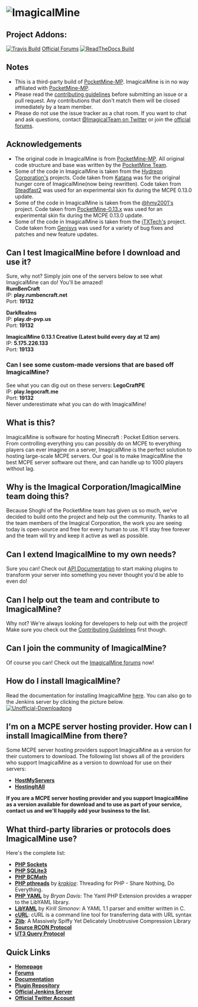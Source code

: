 # ![ImagicalMine](http://i.imgur.com/6Hlm8mn.gif)

## Project Addons:
[![Travis Build](https://travis-ci.org/ImagicalCorp/ImagicalMine.svg)](https://travis-ci.org/ImagicalCorp/ImagicalMine)
[Official Forums](http://forums.imagicalmine.me)
[![ReadTheDocs Build](https://img.shields.io/badge/docs-latest-brightgreen.svg?style=flat)](http://imagicalmine.readthedocs.org)

## Notes

- This is a third-party build of [PocketMine-MP](https://github.com/PocketMine/PocketMine-MP). ImagicalMine is in no way affiliated with [PocketMine-MP](https://github.com/PocketMine/PocketMine-MP).
- Please read the [contributing guidelines](https://github.com/ImagicalCorp/ImagicalMine/blob/master/CONTRIBUTING.md) before submitting an issue or a pull request. Any contributions that don't match them will be closed immediately by a team member.
- Please do not use the issue tracker as a chat room. If you want to chat and ask questions, contact [@ImagicalTeam on Twitter](https://twitter.com/ImagicalTeam) or join the [official forums](http://forums.imagicalmine.me).

## Acknowledgements

- The original code in ImagicalMine is from [PocketMine-MP](https://github.com/PocketMine/PocketMine-MP). All original code structure and base was written by the [PocketMine Team](https://github.com/PocketMine).
- Some of the code in ImagicalMine is taken from the [Hydreon Corporation's](https://github.com/Hydreon) projects. Code taken from [Katana](https://github.com/Hydreon/Katana) was for the original hunger core of ImagicalMine(now being rewritten). Code taken from [Steadfast2](https://github.com/Hydreon/Steadfast2) was used for an experimental skin fix during the MCPE 0.13.0 update.
- Some of the code in ImagicalMine is taken from the [@hmy2001's](https://github.com/hmy2001) project. Code taken from [PocketMine-0.13.x](https://github.com/HmyTeamOrganization/PocketMine-0.13.x) was used for an experimental skin fix during the MCPE 0.13.0 update.
- Some of the code in ImagicalMine is taken from the [iTXTech's](https://github.com/iTXTech) project. Code taken from [Genisys](https://github.com/iTXTech) was used for a variety of bug fixes and patches and new feature updates.

## Can I test ImagicalMine before I download and use it?
Sure, why not? Simply join one of the servers below to see what ImagicalMine can do! You'll be amazed!<br>
**RumBenCraft**<br>
IP: **play.rumbencraft.net**    
Port: **19132**

**DarkRealms**<br>
IP: **play.dr-pvp.us**    
Port: **19132**

**ImagicalMine 0.13.1 Creative (Latest build every day at 12 am)**<br>
IP: **5.175.226.133**    
Port: **19133**

### Can I see some custom-made versions that are based off ImagicalMine?
See what you can dig out on these servers:
**LegoCraftPE**<br>
IP: **play.legocraft.me**<br>
Port: **19132**<br>
Never underestimate what you can do with ImagicalMine!<br>

## What is this?

ImagicalMine is software for hosting Minecraft : Pocket Edition servers. From controlling everything you can possibly do on MCPE to everything players can ever imagine on a server, ImagicalMine is the perfect solution to hosting large-scale MCPE servers. Our goal is to make ImagicalMine the best MCPE server software out there, and can handle up to 1000 players without lag. 

## Why is the Imagical Corporation/ImagicalMine team doing this?

Because Shoghi of the PocketMine team has given us so much, we've decided to build onto the project and help out the community. Thanks to all the team members of the Imagical Corporation, the work you are seeing today is open-source and free for every human to use. It'll stay free forever and the team will try and keep it active as well as possible.

## Can I extend ImagicalMine to my own needs?

Sure you can! Check out [API Documentation](http://imagicalmine.readthedocs.org/en/latest/developers.html) to start making plugins to transform your server into something you never thought you'd be able to even do!

## Can I help out the team and contribute to ImagicalMine?

Why not? We're always looking for developers to help out with the project! Make sure you check out the [Contributing Guidelines](https://github.com/ImagicalCorp/ImagicalMine/blob/master/CONTRIBUTING.md) first though.

## Can I join the community of ImagicalMine?

Of course you can! Check out the [ImagicalMine forums](http://forums.imagicalcorp.ml) now!

## How do I install ImagicalMine?

Read the documentation for installing ImagicalMine [here](http://imagicalmine.readthedocs.org/en/latest/installation.html).
You can also go to the Jenkins server by clicking the picture below.<br>
 <a href="http://jenkins.imagicalcorp.ml:8080/job/ImagicalMine/">![Unofficial-Downloadpng](http://s4.postimg.org/8u7blm3r1/imagical.png)</a>

## I'm on a MCPE server hosting provider. How can I install ImagicalMine from there?

Some MCPE server hosting providers support ImagicalMine as a version for their customers to download. The following list shows all of the providers who support ImagicalMine as a version to download for use on their servers:
* __[HostMyServers](http://hostmyservers.com)__
* __[HostingItAll](http://hostingitall.com)__

**If you are a MCPE server hosting provider and you support ImagicalMine as a version available for download and to use as part of your service, contact us and we'll happily add your business to the list.**

## What third-party libraries or protocols does ImagicalMine use?

Here's the complete list:
* __[PHP Sockets](http://php.net/manual/en/book.sockets.php)__
* __[PHP SQLite3](http://php.net/manual/en/book.sqlite3.php)__
* __[PHP BCMath](http://php.net/manual/en/book.bc.php)__
* __[PHP pthreads](http://pthreads.org/)__ by _[krakjoe](https://github.com/krakjoe)_: Threading for PHP - Share Nothing, Do Everything.
* __[PHP YAML](https://code.google.com/p/php-yaml/)__ by _Bryan Davis_: The Yaml PHP Extension provides a wrapper to the LibYAML library.
* __[LibYAML](http://pyyaml.org/wiki/LibYAML)__ by _Kirill Simonov_: A YAML 1.1 parser and emitter written in C.
* __[cURL](http://curl.haxx.se/)__: cURL is a command line tool for transferring data with URL syntax
* __[Zlib](http://www.zlib.net/)__: A Massively Spiffy Yet Delicately Unobtrusive Compression Library
* __[Source RCON Protocol](https://developer.valvesoftware.com/wiki/Source_RCON_Protocol)__
* __[UT3 Query Protocol](http://wiki.unrealadmin.org/UT3_query_protocol)__

## Quick Links

* __[Homepage](http://imagicalmine.me)__
* __[Forums](http://forums.imagicalmine.me)__
* __[Documentation](http://imagicalmine.readthedocs.org)__
* __[Plugin Repository](http://forums.imagicalmine.me/resources)__
* __[Official Jenkins Server](http://jenkins.imagicalmine.me:8080)__
* __[Official Twitter Account](https://twitter.com/ImagicalCorp)__
